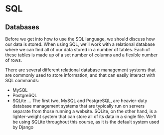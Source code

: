 # SQL

## Databases
Before we get into how to use the SQL language, we should discuss how our data is stored. When using SQL, we’ll work with a relational database where we can find all of our data stored in a number of tables. Each of these tables is made up of a set number of columns and a flexible number of rows.

There are several different relational database management systems that are commonly used to store information, and that can easily interact with SQL commands:

- MySQL
- PostgreSQL
- SQLite
…
The first two, MySQL and PostgreSQL, are heavier-duty database management systems that are typically run on servers separate from those running a website. SQLite, on the other hand, is a lighter-weight system that can store all of its data in a single file. We’ll be using SQLite throughout this course, as it is the default system used by Django


